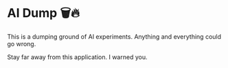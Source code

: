 # AI Dump 🗑️🔥

This is a dumping ground of AI experiments.
Anything and everything could go wrong.

Stay far away from this application. I warned you.
